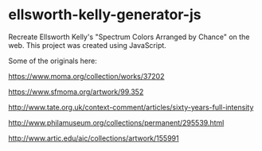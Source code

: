 # ellsworth-kelly-generator-js
Recreate Ellsworth Kelly's "Spectrum Colors Arranged by Chance" on the web. This project was created using JavaScript.


Some of the originals here:

https://www.moma.org/collection/works/37202

https://www.sfmoma.org/artwork/99.352

http://www.tate.org.uk/context-comment/articles/sixty-years-full-intensity

http://www.philamuseum.org/collections/permanent/295539.html

http://www.artic.edu/aic/collections/artwork/155991

